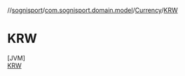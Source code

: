//[sognisport](../../../../index.md)/[com.sognisport.domain.model](../../index.md)/[Currency](../index.md)/[KRW](index.md)

# KRW

[JVM]\
[KRW](index.md)
